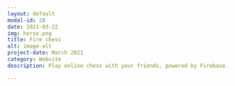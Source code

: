 ```yaml
---
layout: default
modal-id: 28
date: 2021-03-22
img: horse.png
title: Fire chess
alt: image-alt
project-date: March 2021
category: Website
description: Play online chess with your friends, powered by Firebase. Create up to 5 rooms per user and invite your friends to play with you!  <br> Check it out here <a href="http://firechess0.web.app/">Fire Chess!</a>. Get the code on <a href="https://github.com/Aveek-Saha/FireChess">GitHub</a> <br><div>Icons made by <a href="https://www.flaticon.com/authors/good-ware" title="Good Ware">Good Ware</a> from <a href="https://www.flaticon.com/" title="Flaticon">www.flaticon.com</a></div>

---
```

